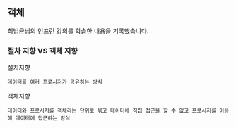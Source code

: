 ## 객체

최범균님의 인프런 강의를 학습한 내용을 기록했습니다.


### 절차 지향 VS 객체 지향

절치지향

    데이터를 여러 프로시저가 공유하는 방식
    
객체지향
  
    데이터와 프로시저를 객체라는 단위로 묶고 데이터에 직접 접근을 할 수 없고 프로시저를 이용해 데이터에 접근하는 방식
